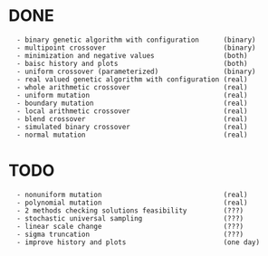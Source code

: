 # DONE 

      - binary genetic algorithm with configuration      (binary)
      - multipoint crossover                             (binary)
      - minimization and negative values                 (both)
      - baisc history and plots                          (both)
	  - uniform crossover (parameterized)                (binary)
	  - real valued genetic algorithm with configuration (real)
	  - whole arithmetic crossover                       (real)
	  - uniform mutation                                 (real)
	  - boundary mutation                                (real)
	  - local arithmetic crossover                       (real)
	  - blend crossover                                  (real)
	  - simulated binary crossover                       (real)
      - normal mutation                                  (real)

# TODO 
      
      - nonuniform mutation                              (real)
      - polynomial mutation                              (real)
      - 2 methods checking solutions feasibility         (???)
      - stochastic universal sampling                    (???)
      - linear scale change                              (???)
      - sigma truncation                                 (???)
      - improve history and plots                        (one day)
